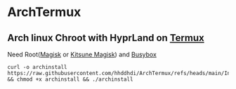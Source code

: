 # ArchTermux
## Arch linux Chroot with HyprLand on [Termux](https://f-droid.org/packages/com.termux/)
Need Root([Magisk](https://github.com/topjohnwu/Magisk) or [Kitsune Magisk](https://github.com/1q23lyc45/KitsuneMagisk/)) and [Busybox](https://github.com/Magisk-Modules-Repo/busybox-ndk)
```
curl -o archinstall https://raw.githubusercontent.com/hhddhdi/ArchTermux/refs/heads/main/Install.sh  && chmod +x archinstall && ./archinstall
```

